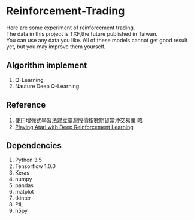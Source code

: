 # Reinforcement-Trading

Here are some experiment of reinforcement trading. <br /> 
The data in this project is TXF,the future published in Taiwan. <br /> 
You can use any data you like.
All of these models cannot get good result yet, but you may improve them yourself.

## Algorithm implement
1. Q-Learning
2. Nauture Deep Q-Learning

## Reference
1. [使用增強式學習法建立臺灣股價指數期貨當沖交易策
略](https://www.csie.ntu.edu.tw/~lyuu/theses/thesis_r96922117.pdf)
2. [Playing Atari with Deep Reinforcement Learning](https://arxiv.org/pdf/1312.5602.pdf)

## Dependencies
1. Python 3.5
2. Tensorflow 1.0.0
3. Keras
4. numpy
5. pandas
6. matplot
7. tkinter
8. PIL
9. h5py



